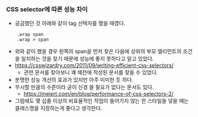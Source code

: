 ### CSS selector에 따른 성능 차이
- 궁금했던 것 아래와 같이 tag 선택자를 했을 때였다.
```
    .wrap span
    .wrap > span
```
- 위와 같이 했을 경우 왼쪽의 span을 먼저 찾은 다음에 상위의 부모 엘리먼트의 조건을 일치하는 것을 찾기 때문에 성능에 좋지 못하다고 알고 있었다.
- https://csswizardry.com/2011/09/writing-efficient-css-selectors/
  - 관련 문서를 찾아보니 꽤 예전에 작성된 문서를 찾을 수 있었다.
- 분명한 성능 개선의 효과가 있지만 아주 미미한 듯 하다.
- 무시할 만큼의 수준이라 굳이 신경 쓸 필요가 없다는 문서도 있다.
  - https://meiert.com/en/blog/performance-of-css-selectors-2/
- 그럼에도 몇 십줄 이상의 비효율적인 작업이 들어가지 않는 한 스타일을 넣을 때는 클래스명을 지정하는게 좋다고 생각한다. 